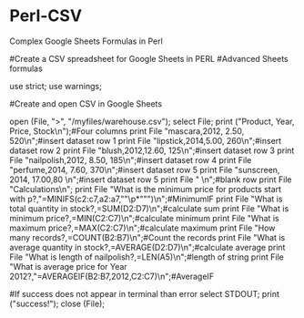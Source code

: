 # Perl-CSV
Complex Google Sheets Formulas in Perl


﻿#Create a CSV spreadsheet for Google Sheets in PERL
#Advanced Sheets formulas 

use strict;
use warnings;


#Create and open CSV in Google Sheets

open (File, ">", "/myfiles/warehouse.csv");
select File;
print ("Product, Year, Price, Stock\n");#Four columns
print File "mascara,2012, 2.50, 520\n";#insert dataset row 1
print File "lipstick,2014,5.00, 260\n";#insert dataset row 2
print File "blush,2012,12.60, 125\n";#insert dataset row 3
print File "nailpolish,2012, 8.50, 185\n";#insert dataset row 4
print File "perfume,2014, 7.60, 370\n";#insert dataset row 5
print File "sunscreen, 2014, 17.00,80 \n";#insert dataset row 5
print File "              \n";#blank row
print File "Calculations\n";
print File "What is the minimum price for products start with p?,\"=MINIFS(c2:c7,a2:a7,\"\"\p*\"\"\")\n";#MinimumIF
print File "What is total quantity in stock?,=SUM(D2:D7)\n";#calculate sum
print File "What is minimum price?,=MIN(C2:C7)\n";#calculate minimum
print File "What is maximum price?,=MAX(C2:C7)\n";#calculate maximum
print File "How many records?,=COUNT(B2:B7)\n";#Count the records
print File "What is average quantity in stock?,=AVERAGE(D2:D7)\n";#calculate average
print File "What is length of nailpolish?,=LEN(A5)\n";#length of string
print File "What is average price for Year 2012?,\"=AVERAGEIF(B2:B7,2012,C2:C7)\n";#AverageIF

#If success does not appear in terminal than error
select STDOUT;
print ("success!");
close (File);
